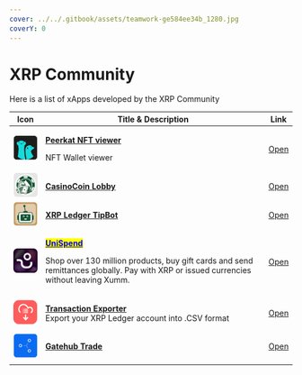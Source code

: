 ```yaml
---
cover: ../../.gitbook/assets/teamwork-ge584ee34b_1280.jpg
coverY: 0
---
```


# XRP Community

Here is a list of xApps developed by the XRP Community

| Icon                                           | Title & Description                                                                                                                                                                                                                                                                                                                                  | Link                                                    |
| ---------------------------------------------- | ---------------------------------------------------------------------------------------------------------------------------------------------------------------------------------------------------------------------------------------------------------------------------------------------------------------------------------------------------- | ------------------------------------------------------- |
| ![](<../../.gitbook/assets/image (2) (7).png>) | <p><strong></strong><a href="peerkat-nft-viewer.md"><strong>Peerkat NFT viewer</strong> </a><strong></strong></p><p>NFT Wallet viewer</p>                                                                                                                                                                                                            | [Open](https://xumm.app/detect/xapp:peerkat.viewer)     |
| ![](<../../.gitbook/assets/image (3) (4).png>) | ****[**CasinoCoin Lobby**](casinocoin-lobby.md)****                                                                                                                                                                                                                                                                                                  | [Open](https://xumm.app/detect/xapp:csc.lobby)          |
| ![](<../../.gitbook/assets/image (5).png>)     | ****[**XRP Ledger TipBot**](xrp-ledger-tipbot.md)****                                                                                                                                                                                                                                                                                                | [Open](https://xumm.app/detect/xapp:flyingfox.tipbot)   |
| ![](<../../.gitbook/assets/image (6).png>)     | <p><mark style="color:blue;"><strong></strong></mark><a href="chispend-cash-out.md"><mark style="color:blue;"><strong>UniSpend</strong></mark></a><mark style="color:blue;"><strong></strong></mark></p><p>Shop over 130 million products, buy gift cards and send remittances globally. Pay with XRP or issued currencies without leaving Xumm.</p> | [Open](https://xumm.app/detect/xapp:chimoney.chispend)  |
| ![](<../../.gitbook/assets/image (1).png>)     | <p><strong></strong><a href="transaction-exporter.md"><strong>Transaction Exporter</strong></a><br>Export your XRP Ledger account into .CSV format</p>                                                                                                                                                                                               | [Open](https://xumm.app/detect/xapp:xrpl365.txexporter) |
| ![](<../../.gitbook/assets/image (4).png>)     | ****[**Gatehub Trade**](gatehub-trade.md)****                                                                                                                                                                                                                                                                                                        | [Open](https://xumm.app/detect/xapp:gatehub.trade)      |
|                                                |                                                                                                                                                                                                                                                                                                                                                      |                                                         |
